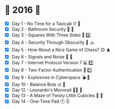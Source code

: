 # :christmas_tree: 2016 :christmas_tree:

- [x] Day 1 - No Time for a Taxicab :alarm_clock: :taxi:
- [x] Day 2 - Bathroom Security :bathtub: :police_officer: 
- [x] Day 3 - Squares With Three Sides :black_square_button: :three:
- [x] Day 4 - Security Through Obscurity :closed_lock_with_key: :fog:
- [x] Day 5 - How About a Nice Game of Chess? :blush: :chess_pawn:
- [x] Day 6 - Signals and Noise :children_crossing: :loudspeaker:
- [x] Day 7 - Internet Protocol Version 7 :computer: :seven:
- [x] Day 8 - Two-Factor Authentication :1234: :asterisk:
- [x] Day 9 - Explosives in Cyberspace :bomb: :milky_way:
- [x] Day 10 - Balance Bots :balance_scale: :robot:
- [x] Day 12 - Leonardo's Monorail :man_artist: :monorail:
- [x] Day 13 - A Maze of Twisty Little Cubicles :twisted_rightwards_arrows: :office:
- [x] Day 14 - One-Time Pad :clock1: :spiral_notepad:
